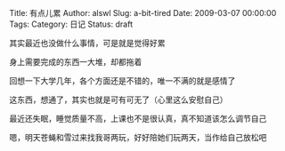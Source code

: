 Title: 有点儿累
Author: alswl
Slug: a-bit-tired
Date: 2009-03-07 00:00:00
Tags: 
Category: 日记
Status: draft

其实最近也没做什么事情，可是就是觉得好累

身上需要完成的东西一大堆，却都拖着

回想一下大学几年，各个方面还是不错的，唯一不满的就是感情了

这东西，想通了，其实也就是可有可无了（心里这么安慰自己）

最近还失眠，睡觉质量不高，上课也不是很认真，真不知道该怎么调节自己

嗯，明天苍蝇和雪过来找我哥两玩，好好陪她们玩两天，当作给自己放松吧

